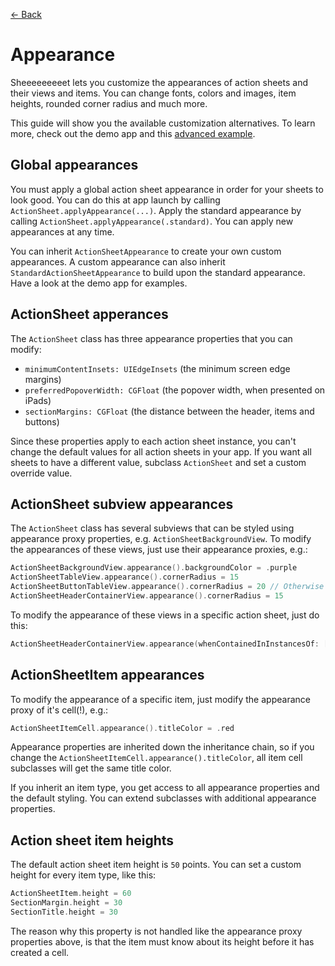 [← Back][GitHub]

# Appearance

Sheeeeeeeeet lets you customize the appearances of action sheets and their views
and items. You can change fonts, colors and images, item heights, rounded corner
radius and much more.

This guide will show you the available customization alternatives. To learn more,
check out the demo app and this [advanced example][AdvancedExample].


## Global appearances

You must apply a global action sheet appearance in order for your sheets to look
good. You can do this at app launch by calling `ActionSheet.applyAppearance(...)`.
Apply the standard appearance by calling `ActionSheet.applyAppearance(.standard)`.
You can apply new appearances at any time.

You can inherit `ActionSheetAppearance` to create your own custom appearances. A
custom appearance can also inherit `StandardActionSheetAppearance` to build upon
the standard appearance. Have a look at the demo app for examples.


## ActionSheet apperances

The `ActionSheet` class has three appearance properties that you can modify:

* `minimumContentInsets: UIEdgeInsets` (the minimum screen edge margins)
* `preferredPopoverWidth: CGFloat` (the popover width, when presented on iPads)
* `sectionMargins: CGFloat` (the distance between the header, items and buttons)

Since these properties apply to each action sheet instance, you can't change the
default values for all action sheets in your app. If you want all sheets to have
a different value, subclass `ActionSheet` and set a custom override value.


## ActionSheet subview appearances

The `ActionSheet` class has several subviews that can be styled using appearance
proxy properties, e.g. `ActionSheetBackgroundView`. To modify the appearances of
these views, just use their appearance proxies, e.g.:

```swift
ActionSheetBackgroundView.appearance().backgroundColor = .purple
ActionSheetTableView.appearance().cornerRadius = 15
ActionSheetButtonTableView.appearance().cornerRadius = 20 // Otherwise 15
ActionSheetHeaderContainerView.appearance().cornerRadius = 15
```

To modify the appearance of these views in a specific action sheet, just do this:

```swift
ActionSheetHeaderContainerView.appearance(whenContainedInInstancesOf: [MyCustomActionSheet.self]).backgroundColor = .blue
```


## ActionSheetItem appearances

To modify the appearance of a specific item, just modify the appearance proxy of
it's cell(!), e.g.:

```swift
ActionSheetItemCell.appearance().titleColor = .red
```

Appearance properties are inherited down the inheritance chain, so if you change
the `ActionSheetItemCell.appearance().titleColor`, all item cell subclasses will
get the same title color.

If you inherit an item type, you get access to all appearance properties and the
default styling. You can extend subclasses with additional appearance properties.


## Action sheet item heights

The default action sheet item height is `50` points. You can set a custom height
for every item type, like this:

```swift
ActionSheetItem.height = 60
SectionMargin.height = 30
SectionTitle.height = 30
```

The reason why this property is not handled like the appearance proxy properties
above, is that the item must know about its height before it has created a cell.


[GitHub]: https://github.com/danielsaidi/Sheeeeeeeeet
[AdvancedExample]: https://github.com/danielsaidi/Sheeeeeeeeet/blob/master/Readmes/Advanced-Example.md

